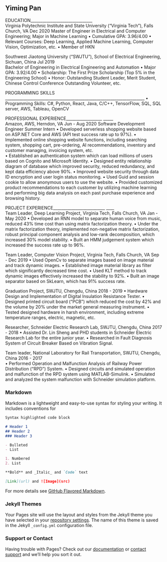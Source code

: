 ## Yiming Pan

EDUCATION_______________________________                                                                 
Virginia Polytechnic Institute and State University (“Virginia Tech”), Falls Church, VA              Dec 2020                                                     Master of Engineer in Electrical and Computer Engineering; Major in Machine Learning 
•	Cumulative GPA: 3.96/4.00
•	Relevant Courses: Deep Learning, Applied Machine Learning, Computer Vision, Optimization, etc.
•	Member of HKN

Southwest Jiaotong University (“SWJTU”), School of Electrical Engineering, Sichuan, China           Jul 2019                                                                                            
Bachelor of Engineering in Electrical Engineering and Automation 
•	Major GPA: 3.92/4.00
•	Scholarship: The First Prize Scholarship (Top 5% in the Engineering School)
•	Honor: Outstanding Student Leader, Merit Student, Chinese Control Conference Outstanding Volunteer, etc.

PROGRAMMING SKILLS ______________________________________________________________________ 
•	Programming Skills: C#, Python, React, Java, C/C++, TensorFlow, SQL, SQL server, AWS, Tableau, OpenCV

PROFESSIONAL EXPERIENCE__________________                              _____              
Amazon, AWS, Herndon, VA                                                        Jun - Aug 2020 Software Development Engineer Summer Intern
•	Developed serverless shopping website based on ASP.NET Core and AWS (API test success rate up to 97%).
•	Implemented online shopping website functions, including searching system, shopping cart, pre-ordering, AI recommendations, inventory and customer managing, invoicing system, etc.  
•	Established an authentication system which can load millions of users based on Cognito and Microsoft Identity.
•	Designed entity relationship diagram of database which improved security, reduced redundancy, and kept data efficiency above 90%.
•	Improved website security through data ID encryption and user login status monitoring. 
•	Used Guid and session cookie to allow anonymous users to use the website.
•	Provided customized product recommendations to each customer by utilizing machine learning and performing big data analysis on each past purchase experience and browsing history.

PROJECT EXPERIENCE__________________________                                ____            
Team Leader, Deep Learning Project, Virginia Tech, Falls Church, VA                          Jan - May 2020
•	Developed an RNN model to separate human voice from music, reduced 43% time cost than using matrix factorization theory.
•	Under the matrix factorization theory, implemented non-negative matrix factorization, robust principal component analysis and low-rank decomposition, which increased 30% model stability.
•	Built an HMM judgement system which increased the success rate up to 96%. 

Team Leader, Computer Vision Project, Virginia Tech, Falls Church, VA                         Sep - Dec 2019
•	Used OpenCv to separate images based on image material and track dynamic images.
•	Established image material library as filter which significantly decreased time cost. 
•	Used KLT method to track dynamic images effectively increased the stability to 92%.
•	Built an image separator based on SkLearn, which has 91% success rate.

Graduation Project, SWJTU, Chengdu, China                                               2018 - 2019
•	Hardware Design and Implementation of Digital Insulation Resistance Tester.
•	Designed printed circuit board (“PCB”) which reduced the cost by 42% and the volume by 20% under the market general measuring instrument.
•	Tested designed hardware in harsh environment, including extreme temperature ranges, electric, magnetic, etc.

Researcher, Schneider Electric Research Lab, SWJTU, Chengdu, China                           2017 - 2018
•	Assisted Dr. Lin Sheng and PHD students in Schneider Electric Research Lab for the entire junior year.
•	Researched in Fault Diagnosis System of Circuit Breaker Based on Vibration Signal.

Team leader, National Laboratory for Rail Transportation, SWJTU, Chengdu, China                2016 - 2017              
•	Performed Operation and Malfunction Analysis of Railway Power Distribution (“RPD”) System.
•	Designed circuits and simulated operation and malfunction of the RPD system using MATLAB-Simulink.
•	Simulated and analyzed the system malfunction with Schneider simulation platform.


### Markdown

Markdown is a lightweight and easy-to-use syntax for styling your writing. It includes conventions for

```markdown
Syntax highlighted code block

# Header 1
## Header 2
### Header 3

- Bulleted
- List

1. Numbered
2. List

**Bold** and _Italic_ and `Code` text

[Link](url) and ![Image](src)
```

For more details see [GitHub Flavored Markdown](https://guides.github.com/features/mastering-markdown/).

### Jekyll Themes

Your Pages site will use the layout and styles from the Jekyll theme you have selected in your [repository settings](https://github.com/YimingPan-Code/YimingPan-Code.github.io/settings). The name of this theme is saved in the Jekyll `_config.yml` configuration file.

### Support or Contact

Having trouble with Pages? Check out our [documentation](https://docs.github.com/categories/github-pages-basics/) or [contact support](https://github.com/contact) and we’ll help you sort it out.
